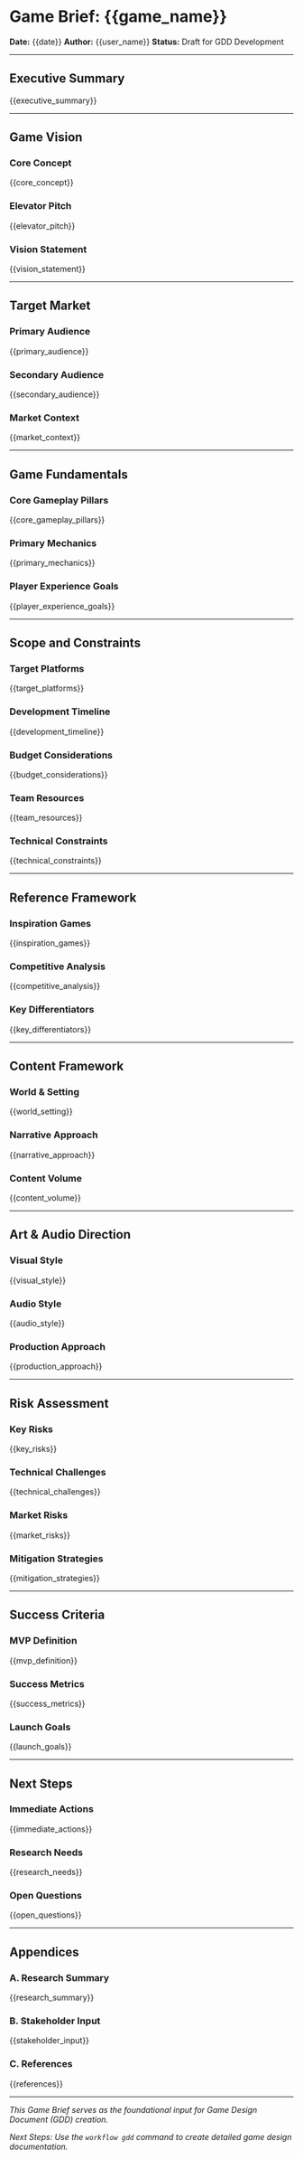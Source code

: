 # Game Brief: {{game_name}}

**Date:** {{date}}
**Author:** {{user_name}}
**Status:** Draft for GDD Development

---

## Executive Summary

{{executive_summary}}

---

## Game Vision

### Core Concept

{{core_concept}}

### Elevator Pitch

{{elevator_pitch}}

### Vision Statement

{{vision_statement}}

---

## Target Market

### Primary Audience

{{primary_audience}}

### Secondary Audience

{{secondary_audience}}

### Market Context

{{market_context}}

---

## Game Fundamentals

### Core Gameplay Pillars

{{core_gameplay_pillars}}

### Primary Mechanics

{{primary_mechanics}}

### Player Experience Goals

{{player_experience_goals}}

---

## Scope and Constraints

### Target Platforms

{{target_platforms}}

### Development Timeline

{{development_timeline}}

### Budget Considerations

{{budget_considerations}}

### Team Resources

{{team_resources}}

### Technical Constraints

{{technical_constraints}}

---

## Reference Framework

### Inspiration Games

{{inspiration_games}}

### Competitive Analysis

{{competitive_analysis}}

### Key Differentiators

{{key_differentiators}}

---

## Content Framework

### World & Setting

{{world_setting}}

### Narrative Approach

{{narrative_approach}}

### Content Volume

{{content_volume}}

---

## Art & Audio Direction

### Visual Style

{{visual_style}}

### Audio Style

{{audio_style}}

### Production Approach

{{production_approach}}

---

## Risk Assessment

### Key Risks

{{key_risks}}

### Technical Challenges

{{technical_challenges}}

### Market Risks

{{market_risks}}

### Mitigation Strategies

{{mitigation_strategies}}

---

## Success Criteria

### MVP Definition

{{mvp_definition}}

### Success Metrics

{{success_metrics}}

### Launch Goals

{{launch_goals}}

---

## Next Steps

### Immediate Actions

{{immediate_actions}}

### Research Needs

{{research_needs}}

### Open Questions

{{open_questions}}

---

## Appendices

### A. Research Summary

{{research_summary}}

### B. Stakeholder Input

{{stakeholder_input}}

### C. References

{{references}}

---

_This Game Brief serves as the foundational input for Game Design Document (GDD) creation._

_Next Steps: Use the `workflow gdd` command to create detailed game design documentation._
